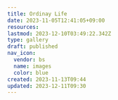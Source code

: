 ```yaml
---
title: Ordinay Life
date: 2023-11-05T12:41:05+09:00
resources:
lastmod: 2023-12-10T03:49:22.342Z
type: gallery
draft: published
nav_icon:
  vendor: bs
  name: images
  color: blue
created: 2023-11-13T09:44
updated: 2023-12-11T09:30
---
```

